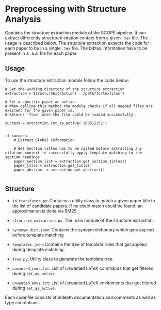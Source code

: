 # Preprocessing with Structure Analysis

Contains the structure extraction module of the SCOPE pipeline. It can extract differently structured citation context from a given `.tex` file.
The usage is described below. The structure extraction expects the code for each paper to be in a single `.tex` file.
The bibtex information have to be present in a `.bib` file for each paper.

## Usage

To use the structure extraction module follow the code below:

```
# Set the working directory of the structure extraction
extraction = StructureExtraction('../path/to/texfiles')

# Set a specific paper as active. 
# When calling this method the module checks if all needed files are existent for the given paper id.
# Returns `True` when the file could be loaded successfully.

success = extraction.set_as_active('200512152')


if success:
	# Extract Global Information
	
	# Get Section titles has to be called before extracting any citation context to successfully apply template matching to the section headings
    paper_section_list = extraction.get_section_titles()
    paper_title = extraction.get_title()
    paper_abstract = extraction.get_abstract()
	
```

## Structure

- `id_translator.py`: Contains a utility class to match a given paper title to the list of candidate papers. If no exact match could be found. an approximation is done via BM25.

- `structure_extraction.py`: The main module of the structure extraction.

- `synonym_dict.json`: Contains the synoym dictionary which gets applied before template matching

- `templates.json`: Contains the tree of template rules that get applied during template matching.

- `tree.py`: Utility class to generate the template tree.

- `unwanted_cmds.txt`: List of unwanted LaTeX commands that get filtered during `set_as_active`.

- `unwanted_envs.txt`: List of unwanted LaTeX enviroments that get filtered during `set_as_active`.

Each code file consists of indepth documentation and comments as well as type annotations